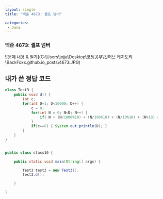```yaml
---
layout: single
title: "백준 4673: 셀프 넘버"

categories: 
 - Java
---
```




### 백준 4673: 셀프 넘버

![문제 내용 & 필기](C:\Users\jojja\Desktop\코딩공부\깃허브 레지토리\BackFoxx.github.io\_posts\4673.JPG)



## 내가 쓴 정답 코드

```java
class Test3 {
    public void d() {
    	int c;
    	for(int D=1; D<10000; D++) {
    		c = 0;
    		for(int N = 0; N<D; N++) {
    			if( N + (N/1000%10) + (N/100%10) + (N/10%10) + (N%10) == D ) { c=1; }
    		}
    		if(c==0) { System.out.println(D); }
    	}
    }
}


public class class10 {

	public static void main(String[] args) {

		Test3 test3 = new Test3();
		test3.d();

	}

}

```

